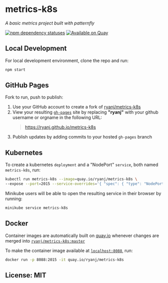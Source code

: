 # metrics-k8s
*A basic metrics project built with patternfly*

[![npm dependency statuses](http://img.shields.io/david/ryanj/http-base.svg "npm dependencies, via david-dm")](https://david-dm.org/ryanj/http-base)
[![Available on Quay](https://quay.io/repository/ryanj/metrics-k8s/status "container image available on Quay")](https://quay.io/repository/ryanj/metrics-k8s)

## Local Development
For local development environment, clone the repo and run:

```bash
npm start
```

## GitHub Pages
Fork to run, push to publish:

1. Use your GitHub account to create a fork of [ryanj/metrics-k8s](http://github.com/ryanj/metrics-k8s/)
2. View your resulting [`gh-pages`](http://pages.github.com) site by replacing **"ryanj"** with your github username or orgname in the following URL: 
    > https://ryanj.github.io/metrics-k8s
3. Publish updates by adding commits to your hosted `gh-pages` branch

## Kubernetes
To create a kubernetes `deployment` and a "NodePort" `service`, both named `metrics-k8s`, run:

```bash
kubectl run metrics-k8s --image=quay.io/ryanj/metrics-k8s \
--expose --port=2015 --service-overrides='{ "spec": { "type": "NodePort" } }'
```

Minikube users will be able to open the resulting service in their browser by running:
```bash
minikube service metrics-k8s
```

## Docker
Container images are automatically built on [quay.io](http://quay.io/ryanj/metrics-k8s) whenever changes are merged into [`ryanj/metrics-k8s:master`](https://github.com/ryanj/metrics-k8s/tree/master)

To make the container image available at [`localhost:8088`](http://localhost:8088/), run:
```bash
docker run -p 8088:2015 -it quay.io/ryanj/metrics-k8s
```

## License: MIT
